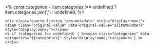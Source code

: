 <%
const categories = item.categories !== undefined ? item.categories.join(',') : undefined;
%>

```{=html}
<div class="quarto-listing-item-metadata" style="display:none;">
<span class="original-value" data-original-value="${itemNumber}" style="display:none;"></span>
<% if (categories !== undefined) { %><span class="categories" data-categories="${categories}" style="display:none;"></span><% } %>
</div>
```
